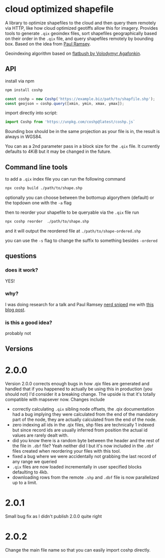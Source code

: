 # cloud optimized shapefile

A library to optimize shapefiles to the cloud and then query them remotely via HTTP, like how cloud optimized geotiffs allow this for imagery. Provides tools to generate `.qix` geoindex files, sort shapefiles geographically based on their order in the `.qix` file, and query shapefiles remotely by bounding box. Based on the idea from [Paul Ramsey](http://blog.cleverelephant.ca/2022/04/coshp.html).

Geoindexing algorithm based on [flatbush by Volodymyr Agafonkin](https://github.com/mourner/flatbush).

## API

install via npm

```bash
npm install coshp
```

```js
const coshp = new Coshp('https://example.biz/path/to/shapfile.shp');
const geojson = coshp.query([xmin, ymin, xmax, ymax]);
```

import directly into script:

```js
import Coshp from 'https://unpkg.com/coshp@latest/coshp.js`
```

Bounding box should be in the same projection as your file is in, the result is always in WGS84.

You can as a 2nd parameter pass in a block size for the `.qix` file. It currently defaults to 4KiB but it may be changed in the future.

## Command line tools

to add a `.qix` index file you can run the following command

```bash
npx coshp build ./path/to/shape.shp
```

optionally you can choose between the bottomup algorythem (default) or the topdown one with the `-a` flag 

then to reorder your shapefile to be queryable via the `.qix` file run

```bash
npx coshp reorder  ./path/to/shape.shp
```

and it will output the reordered file at `./path/to/shape-ordered.shp`

you can use the `-s` flag to change the suffix to something besides `-ordered`

## questions

### does it work? 

YES!

### why? 

I was doing research for a talk and Paul Ramsey [nerd sniped](https://xkcd.com/356/) me with [this blog post](http://blog.cleverelephant.ca/2022/04/coshp.html).

### is this a good idea?

probably not

## Versions

# 2.0.0

Version 2.0.0 corrects enough bugs in how .qix files are generated and handled that if you happened to actually be using this in production (you should not) I'd consider it a breaking change.  The upside is that it's totally compatible with mapsever now.  Changes include

- correctly calculating `.qix` sibling node offsets, the .qix documentation had a bug implying they were calculated from the end of the mandatory part of the node, they are actually calculated from the end of the node.
- zero indexing all ids in the .qix files, shp files are technically 1 indexed but since record ids are usually inferred from position the actual id values are rarely dealt with.
- did you know there is a random byte between the header and the rest of the file in `.dbf` file? Yeah neither did I but it's now included in the `.dbf` files created when reordering your files with this tool.
- fixed a bug where we were accidentally not grabbing the last record of any range we queried
- `.qix` files are now loaded incrementally in user specified blocks defaulting to 4kb.
- downloading rows from the remote `.shp` and `.dbf` file is now parallelized up to a limit.

# 2.0.1

Small bug fix as I didn't publish 2.0.0 quite right

# 2.0.2

Change the main file name so that you can easily import coshp directly. 